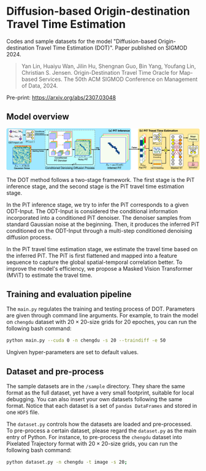 # Diffusion-based Origin-destination Travel Time Estimation

Codes and sample datasets for the model "Diffusion-based Origin-destination Travel Time Estimation (DOT)". Paper published on SIGMOD 2024.

> Yan Lin, Huaiyu Wan, Jilin Hu, Shengnan Guo, Bin Yang, Youfang Lin, Christian S. Jensen. Origin-Destination Travel Time Oracle for Map-based Services. The 50th ACM SIGMOD Conference on Management of Data, 2024.

Pre-print: https://arxiv.org/abs/2307.03048

## Model overview

![overall-framework](./assets/overall-framework.jpg)

The DOT method follows a two-stage framework. The first stage is the PiT inference stage, and the second stage is the PiT travel time estimation stage.

In the PiT inference stage, we try to infer the PiT corresponds to a given ODT-Input. The ODT-Input is considered the conditional information incorporated into a conditioned PiT denoiser. 
The denoiser samples from standard Gaussian noise at the beginning. Then, it produces the inferred PiT conditioned on the ODT-Input through a multi-step conditioned denoising diffusion process.

In the PiT travel time estimation stage, we estimate the travel time based on the inferred PiT. The PiT is first flattened and mapped into a feature sequence to capture the global spatial-temporal correlation better. To improve the model's efficiency, we propose a Masked Vision Transformer (MViT) to estimate the travel time. 

## Training and evaluation pipeline

The `main.py` regulates the training and testing process of DOT. Parameters are given through command line arguments. For example, to train the model on `chengdu` dataset with $20\times20$-size grids for 20 epoches, you can run the following bash command:

```bash
python main.py --cuda 0 -n chengdu -s 20 --traindiff -e 50
```

Ungiven hyper-parameters are set to default values.

## Dataset and pre-process

The sample datasets are in the `/sample` directory. They share the same format as the full dataset, yet have a very small footprint, suitable for local debugging. You can also insert your own datasets following the same format. Notice that each dataset is a set of `pandas DataFrames` and stored in one `HDF5` file.

The `dataset.py` controls how the datasets are loaded and pre-processed. To pre-process a certain dataset, please regard the `dataset.py` as the main entry of Python. For instance, to pre-process the `chengdu` dataset into Pixelated Trajectory format with $20\times20$-size grids, you can run the following bash command:

```bash
python dataset.py -n chengdu -t image -s 20; 
```

